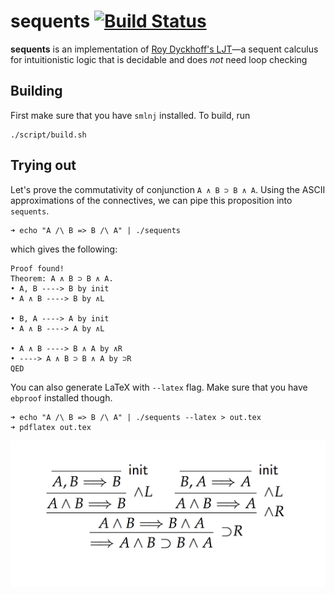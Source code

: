 # sequents [![Build Status](https://travis-ci.org/ayberkt/sequents.svg?branch=master)](https://travis-ci.org/ayberkt/sequents)

**sequents** is an implementation of [Roy Dyckhoff's LJT](https://www.jstor.org/stable/2275431)—a sequent
calculus for intuitionistic logic that is decidable and does _not_ need loop
checking

## Building

First make sure that you have `smlnj` installed. To build, run
```
./script/build.sh
```

## Trying out

Let's prove the commutativity of conjunction `A ∧ B ⊃ B ∧ A`. Using the ASCII
approximations of the connectives, we can pipe this proposition into `sequents`.
```
➜ echo "A /\ B => B /\ A" | ./sequents
```
which gives the following:
```
Proof found!
Theorem: A ∧ B ⊃ B ∧ A.
• A, B ----> B by init
• A ∧ B ----> B by ∧L

• B, A ----> A by init
• A ∧ B ----> A by ∧L

• A ∧ B ----> B ∧ A by ∧R
• ----> A ∧ B ⊃ B ∧ A by ⊃R
QED
```

You can also generate LaTeX with `--latex` flag. Make sure that you have `ebproof`
installed though.
```
➜ echo "A /\ B => B /\ A" | ./sequents --latex > out.tex
➜ pdflatex out.tex
```
![derivation](resources/derivation.png)
